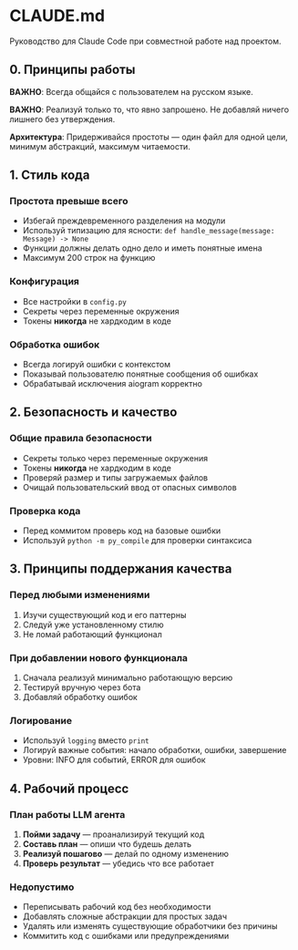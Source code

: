 # CLAUDE.md

Руководство для Claude Code при совместной работе над проектом.

## 0. Принципы работы

**ВАЖНО**: Всегда общайся с пользователем на русском языке.

**ВАЖНО**: Реализуй только то, что явно запрошено. Не добавляй ничего лишнего без утверждения.

**Архитектура**: Придерживайся простоты — один файл для одной цели, минимум абстракций, максимум читаемости.

## 1. Стиль кода

### Простота превыше всего
- Избегай преждевременного разделения на модули
- Используй типизацию для ясности: `def handle_message(message: Message) -> None`
- Функции должны делать одно дело и иметь понятные имена
- Максимум 200 строк на функцию

### Конфигурация
- Все настройки в `config.py`
- Секреты через переменные окружения
- Токены **никогда** не хардкодим в коде

### Обработка ошибок
- Всегда логируй ошибки с контекстом
- Показывай пользователю понятные сообщения об ошибках
- Обрабатывай исключения aiogram корректно

## 2. Безопасность и качество

### Общие правила безопасности
- Секреты только через переменные окружения
- Токены **никогда** не хардкодим в коде
- Проверяй размер и типы загружаемых файлов
- Очищай пользовательский ввод от опасных символов

### Проверка кода
- Перед коммитом проверь код на базовые ошибки
- Используй `python -m py_compile` для проверки синтаксиса

## 3. Принципы поддержания качества

### Перед любыми изменениями
1. Изучи существующий код и его паттерны
2. Следуй уже установленному стилю
3. Не ломай работающий функционал

### При добавлении нового функционала
1. Сначала реализуй минимально работающую версию
2. Тестируй вручную через бота
3. Добавляй обработку ошибок

### Логирование
- Используй `logging` вместо `print`
- Логируй важные события: начало обработки, ошибки, завершение
- Уровни: INFO для событий, ERROR для ошибок

## 4. Рабочий процесс

### План работы LLM агента
1. **Пойми задачу** — проанализируй текущий код
2. **Составь план** — опиши что будешь делать
3. **Реализуй пошагово** — делай по одному изменению
4. **Проверь результат** — убедись что все работает

### Недопустимо
- Переписывать рабочий код без необходимости
- Добавлять сложные абстракции для простых задач
- Удалять или изменять существующие обработчики без причины
- Коммитить код с ошибками или предупреждениями